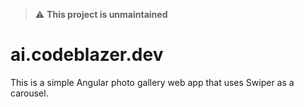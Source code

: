 > :warning: **This project is unmaintained**

# ai.codeblazer.dev

This is a simple Angular photo gallery web app that uses Swiper as a carousel.
